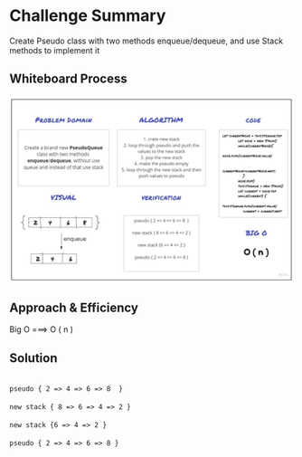 # Challenge Summary
Create Pseudo class with two methods enqueue/dequeue, and use Stack methods to implement it  

## Whiteboard Process
![](../../assets/images/code11.jpg)
## Approach & Efficiency
Big O ===> O ( n )

## Solution

```

pseudo { 2 => 4 => 6 => 8  }

new stack { 8 => 6 => 4 => 2 }

new stack {6 => 4 => 2 }

pseudo { 2 => 4 => 6 => 8 }

```


